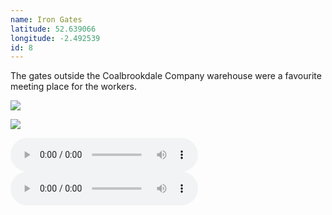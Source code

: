 ```yaml
---
name: Iron Gates
latitude: 52.639066
longitude: -2.492539
id: 8
---
```


The gates outside the Coalbrookdale Company warehouse were a favourite meeting place for the workers.

![](/images/historic-photos/people_outside_the_gates.jpg "")

![](/images/historic-photos/workers.jpg "")

<audio controls>
    <source src="/audio/WorkersHats.mp3">
</audio>

<audio controls>
    <source src="/audio/PopyourClogs.mp3">
</audio>

